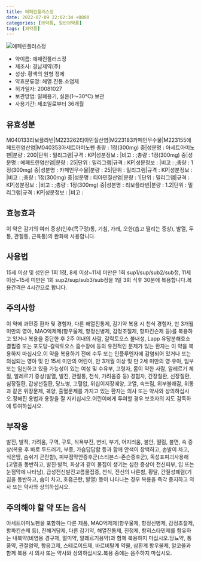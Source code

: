 ```yaml
---
title: 에페린플러스정
date: 2022-07-09 22:02:34 +0800
categories: [의약품, 일반의약품]
tags: [의약품]
---
```

![에페린플러스정](https://nedrug.mfds.go.kr/pbp/cmn/itemImageDownload/1NOwp2F6KCX)

- 약이름: 에페린플러스정
- 제조사: 경남제약(주)
- 성상: 황색의 원형 정제
- 약효분류명: 해열.진통.소염제
- 허가일자: 20081027
- 보관방법: 밀폐용기, 실온(1～30℃) 보관
- 사용기간: 제조일로부터 36개월
## 유효성분
M040133리보플라빈|M223262티아민질산염|M223183카페인무수물|M223155에페드린염산염|M040353아세트아미노펜
총량 : 1정(300mg) 중|성분명 : 아세트아미노펜|분량 : 200|단위 : 밀리그램|규격 : KP|성분정보 : |비고 : ;총량 : 1정(300mg) 중|성분명 : 에페드린염산염|분량 : 25|단위 : 밀리그램|규격 : KP|성분정보 : |비고 : ;총량 : 1정(300mg) 중|성분명 : 카페인무수물|분량 : 25|단위 : 밀리그램|규격 : KP|성분정보 : |비고 : ;총량 : 1정(300mg) 중|성분명 : 티아민질산염|분량 : 1|단위 : 밀리그램|규격 : KP|성분정보 : |비고 : ;총량 : 1정(300mg) 중|성분명 : 리보플라빈|분량 : 1.2|단위 : 밀리그램|규격 : KP|성분정보 : |비고 :
## 효능효과
이 약은 감기의 여러 증상(인후(목구멍)통, 기침, 가래, 오한(춥고 떨리는 증상), 발열, 두통, 관절통, 근육통)의 완화에 사용합니다.
## 사용법
15세 이상 및 성인은 1회 1정, 8세 이상~11세 미만은 1회 sup1/sup/sub2/sub정, 11세 이상~15세 미만은 1회 sup2/sup/sub3/sub정을 1일 3회 식후 30분에 복용합니다.복용간격은 4시간으로 합니다.
## 주의사항
이 약에 과민증 환자 및 경험자, 다른 해열진통제, 감기약 복용 시 천식 경험자, 만 3개월 미만의 영아, MAO억제제(항우울제, 항정신병제, 감정조절제, 항파킨슨제 등)를 복용하고 있거나 복용을 중단한 후 2주 이내의 사람, 갈락토오스 불내성, Lapp 유당분해효소 결핍증 또는 포도당-갈락토오스 흡수장애 등의 유전적인 문제가 있는 환자는 이 약을 복용하지 마십시오.이 약을 복용하기 전에 수두 또는 인플루엔자에 감염되어 있거나 또는 의심되는 영아 및 만 15세 미만의 어린이, 만 3개월 이상 및 만 2세 미만의 영‧유아, 임부 또는 임신하고 있을 가능성이 있는 여성 및 수유부, 고령자, 몸이 약한 사람, 알레르기 체질, 알레르기 증상(발열, 발진, 관절통, 천식, 가려움증 등) 경험자, 간장질환, 신장질환, 심장질환, 갑상선질환, 당뇨병, 고혈압, 위십이지장궤양, 고열, 속쓰림, 위부불쾌감, 위통과 같은 위장문제, 궤양, 출혈문제를 가지고 있는 환자는 의사 또는 약사와 상의하십시오.정해진 용법과 용량을 잘 지키십시오.어린이에게 투여할 경우 보호자의 지도 감독하에 투여하십시오.
## 부작용
발진, 발적, 가려움, 구역, 구토, 식욕부진, 변비, 부기, 어지러움, 불안, 떨림, 불면, 쇽 증상(복용 후 바로 두드러기, 부종, 가슴답답함 등과 함께 안색이 창백하고, 손발이 차고, 식은땀, 숨쉬기 곤란함), 피부점막안증후군(스티븐스-존슨증후군), 독성표피괴사용해(고열을 동반하고, 발진·발적, 화상과 같이 물집이 생기는 심한 증상이 전신피부, 입 또는 눈점막에 나타남), 급성전신발진고름물집증, 천식, 전신의 나른함, 황달, 간질성폐렴(기침을 동반하고, 숨이 차고, 호흡곤란, 발열) 등이 나타나는 경우 복용을 즉각 중지하고 의사 또는 약사와 상의하십시오.
## 주의해야 할 약 또는 음식
아세트아미노펜을 포함하는 다른 제품, MAO억제제(항우울제, 항정신병제, 감정조절제, 항파킨슨제 등), 진해거담제, 다른 감기약, 해열진통제, 진정제, 항히스타민제를 함유하는 내복약(비염용 경구제, 멀미약, 알레르기용약)과 함께 복용하지 마십시오.당뇨약, 통풍약, 관절염약, 항응고제, 스테로이드제, 바르비탈계 약물, 삼환계 항우울제, 알코올과 함께 복용 시 의사 또는 약사와 상의하십시오.복용 중에는 음주하지 마십시오.
